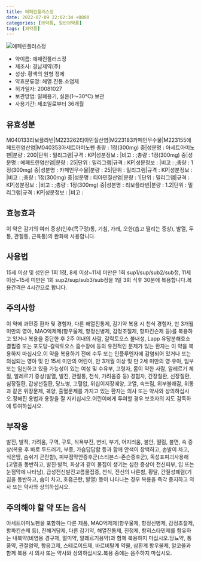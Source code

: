 ```yaml
---
title: 에페린플러스정
date: 2022-07-09 22:02:34 +0800
categories: [의약품, 일반의약품]
tags: [의약품]
---
```

![에페린플러스정](https://nedrug.mfds.go.kr/pbp/cmn/itemImageDownload/1NOwp2F6KCX)

- 약이름: 에페린플러스정
- 제조사: 경남제약(주)
- 성상: 황색의 원형 정제
- 약효분류명: 해열.진통.소염제
- 허가일자: 20081027
- 보관방법: 밀폐용기, 실온(1～30℃) 보관
- 사용기간: 제조일로부터 36개월
## 유효성분
M040133리보플라빈|M223262티아민질산염|M223183카페인무수물|M223155에페드린염산염|M040353아세트아미노펜
총량 : 1정(300mg) 중|성분명 : 아세트아미노펜|분량 : 200|단위 : 밀리그램|규격 : KP|성분정보 : |비고 : ;총량 : 1정(300mg) 중|성분명 : 에페드린염산염|분량 : 25|단위 : 밀리그램|규격 : KP|성분정보 : |비고 : ;총량 : 1정(300mg) 중|성분명 : 카페인무수물|분량 : 25|단위 : 밀리그램|규격 : KP|성분정보 : |비고 : ;총량 : 1정(300mg) 중|성분명 : 티아민질산염|분량 : 1|단위 : 밀리그램|규격 : KP|성분정보 : |비고 : ;총량 : 1정(300mg) 중|성분명 : 리보플라빈|분량 : 1.2|단위 : 밀리그램|규격 : KP|성분정보 : |비고 :
## 효능효과
이 약은 감기의 여러 증상(인후(목구멍)통, 기침, 가래, 오한(춥고 떨리는 증상), 발열, 두통, 관절통, 근육통)의 완화에 사용합니다.
## 사용법
15세 이상 및 성인은 1회 1정, 8세 이상~11세 미만은 1회 sup1/sup/sub2/sub정, 11세 이상~15세 미만은 1회 sup2/sup/sub3/sub정을 1일 3회 식후 30분에 복용합니다.복용간격은 4시간으로 합니다.
## 주의사항
이 약에 과민증 환자 및 경험자, 다른 해열진통제, 감기약 복용 시 천식 경험자, 만 3개월 미만의 영아, MAO억제제(항우울제, 항정신병제, 감정조절제, 항파킨슨제 등)를 복용하고 있거나 복용을 중단한 후 2주 이내의 사람, 갈락토오스 불내성, Lapp 유당분해효소 결핍증 또는 포도당-갈락토오스 흡수장애 등의 유전적인 문제가 있는 환자는 이 약을 복용하지 마십시오.이 약을 복용하기 전에 수두 또는 인플루엔자에 감염되어 있거나 또는 의심되는 영아 및 만 15세 미만의 어린이, 만 3개월 이상 및 만 2세 미만의 영‧유아, 임부 또는 임신하고 있을 가능성이 있는 여성 및 수유부, 고령자, 몸이 약한 사람, 알레르기 체질, 알레르기 증상(발열, 발진, 관절통, 천식, 가려움증 등) 경험자, 간장질환, 신장질환, 심장질환, 갑상선질환, 당뇨병, 고혈압, 위십이지장궤양, 고열, 속쓰림, 위부불쾌감, 위통과 같은 위장문제, 궤양, 출혈문제를 가지고 있는 환자는 의사 또는 약사와 상의하십시오.정해진 용법과 용량을 잘 지키십시오.어린이에게 투여할 경우 보호자의 지도 감독하에 투여하십시오.
## 부작용
발진, 발적, 가려움, 구역, 구토, 식욕부진, 변비, 부기, 어지러움, 불안, 떨림, 불면, 쇽 증상(복용 후 바로 두드러기, 부종, 가슴답답함 등과 함께 안색이 창백하고, 손발이 차고, 식은땀, 숨쉬기 곤란함), 피부점막안증후군(스티븐스-존슨증후군), 독성표피괴사용해(고열을 동반하고, 발진·발적, 화상과 같이 물집이 생기는 심한 증상이 전신피부, 입 또는 눈점막에 나타남), 급성전신발진고름물집증, 천식, 전신의 나른함, 황달, 간질성폐렴(기침을 동반하고, 숨이 차고, 호흡곤란, 발열) 등이 나타나는 경우 복용을 즉각 중지하고 의사 또는 약사와 상의하십시오.
## 주의해야 할 약 또는 음식
아세트아미노펜을 포함하는 다른 제품, MAO억제제(항우울제, 항정신병제, 감정조절제, 항파킨슨제 등), 진해거담제, 다른 감기약, 해열진통제, 진정제, 항히스타민제를 함유하는 내복약(비염용 경구제, 멀미약, 알레르기용약)과 함께 복용하지 마십시오.당뇨약, 통풍약, 관절염약, 항응고제, 스테로이드제, 바르비탈계 약물, 삼환계 항우울제, 알코올과 함께 복용 시 의사 또는 약사와 상의하십시오.복용 중에는 음주하지 마십시오.
